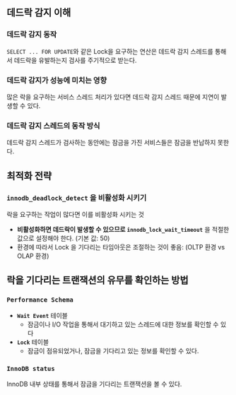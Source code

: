 
## 데드락 감지 이해

### 데드락 감지 동작
`SELECT ... FOR UPDATE`와 같은 Lock을 요구하는 연산은 데드락 감지 스레드를 통해서 데드락을 유발하는지 검사를 주기적으로 받는다.

### 데드락 감지가 성능에 미치는 영향
많은 락을 요구하는 서비스 스레드 처리가 있다면 데드락 감지 스레드 때문에 지연이 발생할 수 있다.

### 데드락 감지 스레드의 동작 방식
데드락 감지 스레드가 검사하는 동안에는 잠금을 가진 서비스들은 잠금을 반납하지 못한다.

## 최적화 전략

### **`innodb_deadlock_detect`** 을 비활성화 시키기
락을 요구하는 작업이 많다면 이를 비활성화 시키는 것
- **비활성화하면 데드락이 발생할 수 있으므로 `innodb_lock_wait_timeout`** 을 적절한 값으로 설정해야 한다. (기본 값: 50)
- 환경에 따라서 Lock 을 기다리는 타임아웃은 조절하는 것이 좋음: (OLTP 환경 vs OLAP 환경)

## 락을 기다리는 트랜잭션의 유무를 확인하는 방법

### **`Performance Schema`**
- **`Wait Event`** 테이블
	- 잠금이나 I/O 작업을 통해서 대기하고 있는 스레드에 대한 정보를 확인할 수 있다
- **`Lock`** 테이블
	- 잠금이 점유되었거나, 잠금을 기다리고 있는 정보를 확인할 수 있다.

### **`InnoDB status`**
InnoDB 내부 상태를 통해서 잠금을 기다리는 트랜잭션을 볼 수 있다.